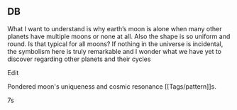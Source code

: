 ## DB

What I want to understand is why earth’s moon is alone when many other planets have multiple moons or none at all. Also the shape is so uniform and round. Is that typical for all moons? If nothing in the universe is incidental, the symbolism here is truly remarkable and I wonder what we have yet to discover regarding other planets and their cycles

Edit

Pondered moon's uniqueness and cosmic resonance [[Tags/pattern]]s.

7s